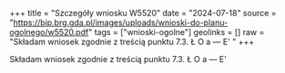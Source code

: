 +++
title = "Szczegóły wniosku W5520"
date = "2024-07-18"
source = "https://bip.brg.gda.pl/images/uploads/wnioski-do-planu-ogolnego/w5520.pdf"
tags = ["wnioski-ogolne"]
geolinks = []
raw = "Składam wniosek zgodnie z treścią punktu 7.3. Ł O a — E' "
+++

Składam wniosek zgodnie z treścią punktu 7.3.
Ł O
a — E'



